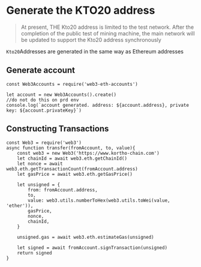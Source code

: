 # Generate the KTO20 address
> At present, THE Kto20 address is limited to the test network. After the completion of the public test of mining machine, the main network will be updated to support the Kto20 address synchronously
> 
`Kto20`Addresses are generated in the same way as Ethereum addresses

## Generate account
```
const Web3Accounts = require('web3-eth-accounts')

let account = new Web3Accounts().create()
//do not do this on prd env
console.log(`account generated. address: ${account.address}, private key: ${account.privateKey}`)
```

## Constructing Transactions
```
const Web3 = require('web3')
async function transfer(fromAccount, to, value){
    const web3 = new Web3('https://www.kortho-chain.com')
    let chainId = await web3.eth.getChainId()
    let nonce = await web3.eth.getTransactionCount(fromAccount.address)
    let gasPrice = await web3.eth.getGasPrice()

    let unsigned = {
        from: fromAccount.address,
        to,
        value: web3.utils.numberToHex(web3.utils.toWei(value, 'ether')),
        gasPrice,
        nonce,
        chainId,
    }

    unsigned.gas = await web3.eth.estimateGas(unsigned)

    let signed = await fromAccount.signTransaction(unsigned)
    return signed
}
```